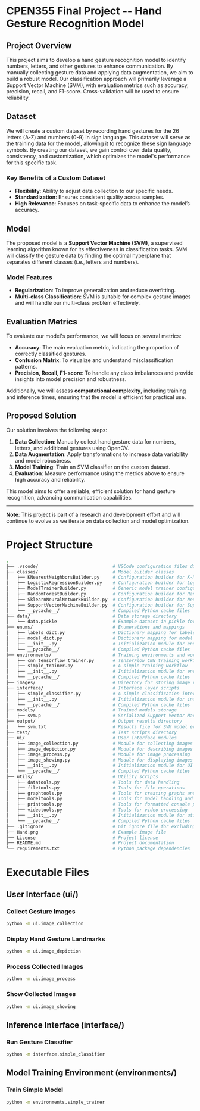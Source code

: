 
# CPEN355 Final Project -- Hand Gesture Recognition Model

## Project Overview

This project aims to develop a hand gesture recognition model to identify numbers, letters, and other gestures to enhance communication. By manually collecting gesture data and applying data augmentation, we aim to build a robust model. Our classification approach will primarily leverage a Support Vector Machine (SVM), with evaluation metrics such as accuracy, precision, recall, and F1-score. Cross-validation will be used to ensure reliability.

## Dataset

We will create a custom dataset by recording hand gestures for the 26 letters (A-Z) and numbers (0-9) in sign language. This dataset will serve as the training data for the model, allowing it to recognize these sign language symbols. By creating our dataset, we gain control over data quality, consistency, and customization, which optimizes the model's performance for this specific task.

### Key Benefits of a Custom Dataset

- **Flexibility**: Ability to adjust data collection to our specific needs.
- **Standardization**: Ensures consistent quality across samples.
- **High Relevance**: Focuses on task-specific data to enhance the model’s accuracy.

## Model

The proposed model is a **Support Vector Machine (SVM)**, a supervised learning algorithm known for its effectiveness in classification tasks. SVM will classify the gesture data by finding the optimal hyperplane that separates different classes (i.e., letters and numbers).

### Model Features

- **Regularization**: To improve generalization and reduce overfitting.
- **Multi-class Classification**: SVM is suitable for complex gesture images and will handle our multi-class problem effectively.
  
## Evaluation Metrics

To evaluate our model's performance, we will focus on several metrics:

- **Accuracy**: The main evaluation metric, indicating the proportion of correctly classified gestures.
- **Confusion Matrix**: To visualize and understand misclassification patterns.
- **Precision, Recall, F1-score**: To handle any class imbalances and provide insights into model precision and robustness.
  
Additionally, we will assess **computational complexity**, including training and inference times, ensuring that the model is efficient for practical use.

## Proposed Solution

Our solution involves the following steps:

1. **Data Collection**: Manually collect hand gesture data for numbers, letters, and additional gestures using OpenCV.
2. **Data Augmentation**: Apply transformations to increase data variability and model robustness.
3. **Model Training**: Train an SVM classifier on the custom dataset.
4. **Evaluation**: Measure performance using the metrics above to ensure high accuracy and reliability.

This model aims to offer a reliable, efficient solution for hand gesture recognition, advancing communication capabilities.

---

**Note**: This project is part of a research and development effort and will continue to evolve as we iterate on data collection and model optimization.

# Project Structure

```bash
.   
├── .vscode/                            # VSCode configuration files directory
├── classes/                            # Model builder classes
│   ├── KNearestNeighborsBuilder.py     # Configuration builder for K-Nearest Neighbors (KNN) model
│   ├── LogisticRegressionBuilder.py    # Configuration builder for Logistic Regression model
│   ├── ModelTrainerBuilder.py          # Generic model trainer configuration builder
│   ├── RandomForestBuilder.py          # Configuration builder for Random Forest model
│   ├── SklearnNeuralNetworkBuilder.py  # Configuration builder for Neural Network (MLPClassifier) model
│   ├── SupportVectorMachineBuilder.py  # Configuration builder for Support Vector Machine (SVM) model
│   └── __pycache__/                    # Compiled Python cache files
├── data/                               # Data storage directory
│   └── data.pickle                     # Example dataset in pickle format
├── enums/                              # Enumerations and mappings
│   ├── labels_dict.py                  # Dictionary mapping for labels
│   ├── model_dict.py                   # Dictionary mapping for model selection
│   ├── __init__.py                     # Initialization module for enums package
│   └── __pycache__/                    # Compiled Python cache files
├── environments/                       # Training environments and workflows
│   ├── cnn_tensorflow_trainer.py       # TensorFlow CNN training workflow script
│   ├── simple_trainer.py               # A simple training workflow
│   ├── __init__.py                     # Initialization module for environments package
│   └── __pycache__/                    # Compiled Python cache files
├── images/                             # Directory for storing image resources
├── interface/                          # Interface layer scripts
│   ├── simple_classifier.py            # A simple classification interface
│   ├── __init__.py                     # Initialization module for interface package
│   └── __pycache__/                    # Compiled Python cache files
├── models/                             # Trained models storage
│   ├── svm.p                           # Serialized Support Vector Machine (SVM) model
├── output/                             # Output results directory
│   └── svm.txt                         # Results file for SVM model evaluation
├── test/                               # Test scripts directory
├── ui/                                 # User interface modules
│   ├── image_collection.py             # Module for collecting images
│   ├── image_depiction.py              # Module for describing images
│   ├── image_process.py                # Module for image processing
│   ├── image_showing.py                # Module for displaying images
│   ├── __init__.py                     # Initialization module for UI package
│   └── __pycache__/                    # Compiled Python cache files
├── utils/                              # Utility scripts
│   ├── datatools.py                    # Tools for data handling
│   ├── filetools.py                    # Tools for file operations
│   ├── graphtools.py                   # Tools for creating graphs and visualizations
│   ├── modeltools.py                   # Tools for model handling and utilities
│   ├── printtools.py                   # Tools for formatted console printing
│   ├── videotools.py                   # Tools for video processing
│   ├── __init__.py                     # Initialization module for utils package
│   └── __pycache__/                    # Compiled Python cache files
├── .gitignore                          # Git ignore file for excluding unwanted files
├── Hand.png                            # Example image file
├── License                             # Project license
├── README.md                           # Project documentation
└── requirements.txt                    # Python package dependencies
```

# Executable Files

## User Interface (ui/)

### Collect Gesture Images

```bash
python -m ui.image_collection
```

### Display Hand Gesture Landmarks

```bash
python -m ui.image_depiction
```

### Process Collected Images

```bash
python -m ui.image_process
```

### Show Collected Images

```bash
python -m ui.image_showing
```

## Inference Interface (interface/)

### Run Gesture Classifier

```bash
python -m interface.simple_classifier
```

## Model Training Environment (environments/)

### Train Simple Model

```bash
python -m environments.simple_trainer
```

